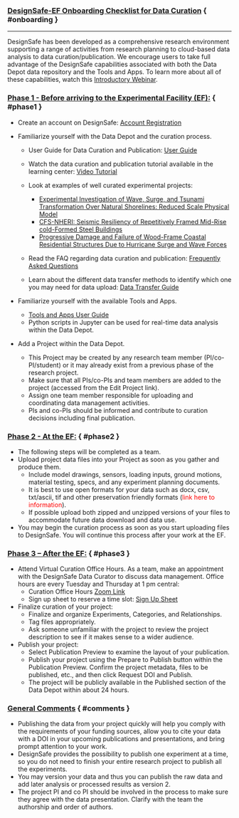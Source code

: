 ### [DesignSafe-EF Onboarding Checklist for Data Curation](#onboarding) { #onboarding }

---
DesignSafe has been developed as a comprehensive research environment supporting a range of activities from research planning to cloud-based data analysis to data curation/publication.  We encourage users to take full advantage of the DesignSafe capabilities associated with both the Data Depot data repository and the Tools and Apps.  To learn more about all of these capabilities, watch this <a href="https://www.youtube.com/watch?v=5Yus9MjtcTM&amp;feature=youtu.be" target="_blank">Introductory Webinar</a>.

### [Phase 1 - Before arriving to the Experimental Facility (EF):](#phase1) { #phase1 }

* Create an account on DesignSafe: <a href="https://www.designsafe-ci.org/account/register/" target="_blank">Account Registration</a>
* Familiarize yourself with the Data Depot and the curation process.

	* User Guide for Data Curation and Publication: <a href="../../curating/guides" target="_blank">User Guide</a>
	* Watch the data curation and publication tutorial available in the learning center: <a href="https://www.youtube.com/playlist?list=PL2GxvrdFrBlkwHBgQ47pZO-77ZLrJKYHV" target="_blank">Video Tutorial</a>
	* Look at examples of well curated experimental projects:

		* <a href="https://www.designsafe-ci.org/data/browser/public/designsafe.storage.published/PRJ-3218" target="_blank">Experimental Investigation of Wave, Surge, and Tsunami Transformation Over Natural Shorelines: Reduced Scale Physical Model</a>
		* <a href="https://www.designsafe-ci.org/data/browser/public/designsafe.storage.published/PRJ-2141" target="_blank">CFS-NHERI: Seismic Resiliency of Repetitively Framed Mid-Rise cold-Formed Steel Buildings</a>
		* <a href="https://www.designsafe-ci.org/data/browser/public/designsafe.storage.published/PRJ-3197" target="_blank">Progressive Damage and Failure of Wood-Frame Coastal Residential Structures Due to Hurricane Surge and Wave Forces</a>
	
	
	* Read the FAQ regarding data curation and publication: <a href="https://www.designsafe-ci.org/rw/user-guides/curating-publishing-projects/faq/" target="_blank">Frequently Asked Questions</a>
	* Learn about the different data transfer methods to identify which one you may need for data upload: <a href="https://www.designsafe-ci.org/rw/user-guides/data-transfer-guide/" target="_blank">Data Transfer Guide</a>


* Familiarize yourself with the available Tools and Apps.
	* <a href="https://www.designsafe-ci.org/rw/user-guide/workspace/" target="_blank">Tools and Apps User Guide</a>
	* Python scripts in Jupyter can be used for real-time data analysis within the Data Depot.
* Add a Project within the Data Depot.
	* This Project may be created by any research team member (PI/co-PI/student) or it may already exist from a previous phase of the research project.
	* Make sure that all PIs/co-PIs and team members are added to the project (accessed from the Edit Project link).
	* Assign one team member responsible for uploading and coordinating data management activities.
	* PIs and co-PIs should be informed and contribute to curation decisions including final publication.


### [Phase 2 - At the EF:](#phase2) { #phase2 }

* The following steps will be completed as a team.
* Upload project data files into your Project as soon as you gather and produce them.
	* Include model drawings, sensors, loading inputs, ground motions, material testing, specs, and any experiment planning documents.
	* It is best to use open formats for your data such as docx, csv, txt/ascii, tif and other preservation friendly formats (<font color="red">link here to information</font>).
	* If possible upload both zipped and unzipped versions of your files to accommodate future data download and data use.
* You may begin the curation process as soon as you start uploading files to DesignSafe. You will continue this process after your work at the EF.


### [Phase 3 – After the EF:](#phase3) { #phase3 }

* Attend Virtual Curation Office Hours. As a team, make an appointment with the DesignSafe Data Curator to discuss data management. Office hours are every Tuesday and Thursday at 1 pm central:
	* Curation Office Hours <a href="https://designsafe-ci.zoom.us/j/730745593?pwd=U0VyaG1nVHgya3RZaS9hZng1MU82UT09" target="_blank">Zoom Link</a>
	* Sign up sheet to reserve a time slot: <a href="https://signup.com/go/fxHQnhr" target="_blank">Sign Up Sheet</a>
* Finalize curation of your project:
	* Finalize and organize Experiments, Categories, and Relationships.
	* Tag files appropriately.
	* Ask someone unfamiliar with the project to review the project description to see if it makes sense to a wider audience.
* Publish your project:
	* Select Publication Preview to examine the layout of your publication.
	* Publish your project using the Prepare to Publish button within the Publication Preview.  Confirm the project metadata, files to be published, etc., and then click Request DOI and Publish.
	* The project will be publicly available in the Published section of the Data Depot within about 24 hours.

### [General Comments](#comments) { #comments }

* Publishing the data from your project quickly will help you comply with the requirements of your funding sources, allow you to cite your data with a DOI in your upcoming publications and presentations, and bring prompt attention to your work.
* DesignSafe provides the possibility to publish one experiment at a time, so you do not need to finish your entire research project to publish all the experiments.
* You may version your data and thus you can publish the raw data and add later analysis or processed results as version 2.
* The project PI and co PI should be involved in the process to make sure they agree with the data presentation. Clarify with the team the authorship and order of authors.


